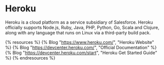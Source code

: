 # Heroku

Heroku is a cloud platform as a service subsidiary of Salesforce. Heroku officially supports Node.js, Ruby, Java, PHP, Python, Go, Scala and Clojure, along with any language that runs on Linux via a third-party build pack.

{% resources %}
  {% Blog "https://www.heroku.com/", "Heroku Website" %}
  {% Blog "https://devcenter.heroku.com/", "Official Documentation" %}
  {% Blog "https://devcenter.heroku.com/start", "Heroku Get Started Guide" %}
{% endresources %}
